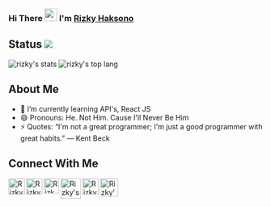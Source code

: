 ### Hi There <img src="https://media.giphy.com/media/hvRJCLFzcasrR4ia7z/giphy.gif" width="25px"> I'm [Rizky Haksono](https://rizkyhaksono.github.io)

## Status ![](https://visitor-badge.glitch.me/badge?page_id=rizkyhaksono.rizkyhaksono)
<img src = "https://github-readme-stats.vercel.app/api?username=rizkyhaksono&show_icons=true&theme=gotham" alt="rizky's stats" />
<img src = "https://github-readme-stats.vercel.app/api/top-langs/?username=rizkyhaksono&&show_icons=true&theme=gotham" alt="rizky's top lang">

## About Me
<!-- - 🔭 I’m currently working on ... -->
<!-- - 👯 I’m looking to collaborate on ... -->
<!-- - 🤔 I’m looking for help with ... -->
<!-- - 💬 Ask me about ... -->
- 🌱 I’m currently learning API's, React JS
- 😄 Pronouns: He. Not Him. Cause I'll Never Be Him
- ⚡ Quotes: “I'm not a great programmer; I'm just a good programmer with great habits.” ― Kent Beck 

## Connect With Me
<a href="https://www.instagram.com/rizkyhaksonoo/"/>
  <img align="left" alt="Rizky's IG" width="32px" src="https://img.icons8.com/fluency/50/000000/instagram-new.png"/>
</a>

<a href="https://discordapp.com/users/445224810511859733/">
  <img align="left" alt="Rizky's Discord" width="32px" src="https://img.icons8.com/color/48/000000/discord-logo.png" />
</a>

<a href="https://open.spotify.com/user/pokopoy">
  <img align="left" alt="Rizky's Spotify" width="30px" src="https://img.icons8.com/fluency/48/000000/spotify.png" />
</a>

<a href="https://github.com/rizkyhaksono">
  <img align="left" alt="Rizky's GitHub" width="40px" src="https://img.icons8.com/plasticine/50/000000/github.png">
</a>

 <a href="https://steamcommunity.com/id/nateeonly">
  <img align="left" alt="Rizky's Steam" width="32px" src="https://img.icons8.com/fluency/100/000000/steam.png">
</a>

 <a href="https://saweria.co/natee">
  <img align="left" alt="Rizky's Saweria" width="36px" img src="https://img.icons8.com/doodle/48/000000/money.png">
</a>
